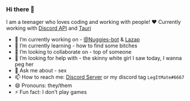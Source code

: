 ### Hi there 👋

I am a teenager who loves coding and working with people! ❤️
Currently working with [Discord API](https://discord.com/developers/docs/intro) and [Tauri](https://tauri.app/)

- 🔭 I’m currently working on - [@Nuggies-bot](https://github.com/Nuggies-bot) & [Lazap](https://github.com/Lazap-Development/lazap)
- 🌱 I’m currently learning - how to find some bitches
- 👯 I’m looking to collaborate on - top of someone
- 🤔 I’m looking for help with - the skinny white girl I saw today, I wanna peg her
- 💬 Ask me about - sex
- 📫 How to reach me: [Discord Server](https://discord.gg/Qv6ayUf) or my discord tag `LegItMate#6667`
- 😄 Pronouns: they/them
- ⚡ Fun fact: I don't play games
